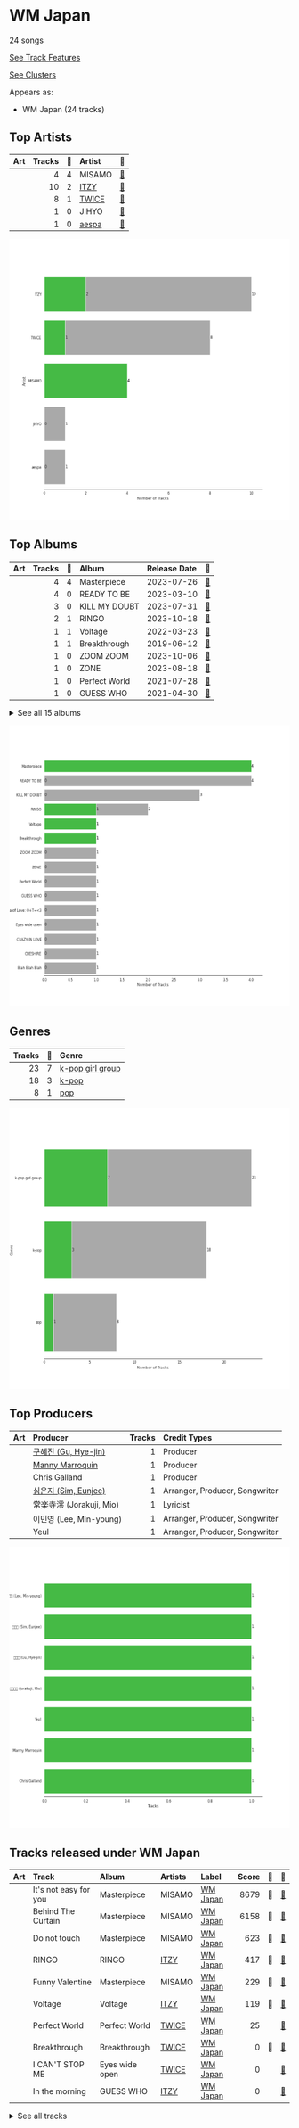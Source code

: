 # WM Japan

24 songs

[See Track Features](audio_features.md)

[See Clusters](clusters/overview.md)

Appears as:
- WM Japan (24 tracks)

## Top Artists

| Art | Tracks | 💚 | Artist | 🔗 |
|:---|---:|---:|:---|:---|
| <img src="https://i.scdn.co/image/ab6761610000e5ebdd834bb7e70b6c23c0d33909" alt="" width="50" /> | 4 | 4 | MISAMO | [🔗](https://open.spotify.com/artist/0IwZVmMMGE7nNXS7vN9SIo) |
| <img src="https://i.scdn.co/image/ab6761610000e5ebb0e2700dbc17b43328038f7a" alt="" width="50" /> | 10 | 2 | [ITZY](../../artists/itzy/overview.md) | [🔗](https://open.spotify.com/artist/2KC9Qb60EaY0kW4eH68vr3) |
| <img src="https://i.scdn.co/image/ab6761610000e5eb0c6952f39ba680489149a54c" alt="" width="50" /> | 8 | 1 | [TWICE](../../artists/twice/overview.md) | [🔗](https://open.spotify.com/artist/7n2Ycct7Beij7Dj7meI4X0) |
| <img src="https://i.scdn.co/image/ab6761610000e5eb35d2a39ff33092ad964e4506" alt="" width="50" /> | 1 | 0 | JIHYO | [🔗](https://open.spotify.com/artist/7F1iAHRYxR3MY7yAEuFqgL) |
| <img src="https://i.scdn.co/image/ab6761610000e5ebbe7e71571cf58f1b9a36f0f7" alt="" width="50" /> | 1 | 0 | [aespa](../../artists/aespa/overview.md) | [🔗](https://open.spotify.com/artist/6YVMFz59CuY7ngCxTxjpxE) |

![Bar chart of top 5 artists](../../images/labels/wm_japan/artists.png)

## Top Albums

| Art | Tracks | 💚 | Album | Release Date | 🔗 |
|:---|---:|---:|:---|:---|:---|
| <img src="https://i.scdn.co/image/ab67616d0000b2735babc6b49ac8a93fc5fc464a" alt="" width="50" /> | 4 | 4 | Masterpiece | 2023-07-26 | [🔗](https://open.spotify.com/album/3qmO83vO1SsdmP1Y0ljhSQ) |
| <img src="https://i.scdn.co/image/ab67616d0000b2736997d60d0d2319c7a2a7025b" alt="" width="50" /> | 4 | 0 | READY TO BE | 2023-03-10 | [🔗](https://open.spotify.com/album/7MSkU2pVl6Z3QxDNMJUn1T) |
| <img src="https://i.scdn.co/image/ab67616d0000b27385c2017d95afd6319c3466b8" alt="" width="50" /> | 3 | 0 | KILL MY DOUBT | 2023-07-31 | [🔗](https://open.spotify.com/album/1q8taEnX2IOwf5PaTjXdN1) |
| <img src="https://i.scdn.co/image/ab67616d0000b273bc615fe0e1b49a5283c47075" alt="" width="50" /> | 2 | 1 | RINGO | 2023-10-18 | [🔗](https://open.spotify.com/album/1kRAzoCTDLqwU6nX2I2Nmc) |
| <img src="https://i.scdn.co/image/ab67616d0000b273682903728c049526580f0363" alt="" width="50" /> | 1 | 1 | Voltage | 2022-03-23 | [🔗](https://open.spotify.com/album/3MXVqfk9VG3B757nLlow0D) |
| <img src="https://i.scdn.co/image/ab67616d0000b273f091c9841ed6033937fdb7e5" alt="" width="50" /> | 1 | 1 | Breakthrough | 2019-06-12 | [🔗](https://open.spotify.com/album/7LWfEiSeue9BXPbUOH34q6) |
| <img src="https://i.scdn.co/image/ab67616d0000b2736614547a357c82ffa855000d" alt="" width="50" /> | 1 | 0 | ZOOM ZOOM | 2023-10-06 | [🔗](https://open.spotify.com/album/1A6g2ZDdb7ggiiTXUbEuMP) |
| <img src="https://i.scdn.co/image/ab67616d0000b273cc4aba9d86a65fdab6306fa9" alt="" width="50" /> | 1 | 0 | ZONE | 2023-08-18 | [🔗](https://open.spotify.com/album/4g2dB5xOOVWWyYpaPn77pZ) |
| <img src="https://i.scdn.co/image/ab67616d0000b273579e945923463492cb43a5ce" alt="" width="50" /> | 1 | 0 | Perfect World | 2021-07-28 | [🔗](https://open.spotify.com/album/17rk8h2IU4wwSFXw9j2uR6) |
| <img src="https://i.scdn.co/image/ab67616d0000b273a24cfa5179fc2493c8a82025" alt="" width="50" /> | 1 | 0 | GUESS WHO | 2021-04-30 | [🔗](https://open.spotify.com/album/2XpMmJUrM3e5qdCUpJqXA7) |


<details>
<summary>See all 15 albums</summary>

| Art | Tracks | 💚 | Album | Release Date | 🔗 |
|:---|---:|---:|:---|:---|:---|
| <img src="https://i.scdn.co/image/ab67616d0000b2734687e95bc88740e997be9e6b" alt="" width="50" /> | 1 | 0 | Formula of Love: O+T=<3 | 2021-11-12 | [🔗](https://open.spotify.com/album/51aC8iSMhWlYY6ymv7P8zi) |
| <img src="https://i.scdn.co/image/ab67616d0000b273e592b3987db846dbf98efd68" alt="" width="50" /> | 1 | 0 | Eyes wide open | 2020-10-26 | [🔗](https://open.spotify.com/album/77irgFZWRDU0jkUCYvLiua) |
| <img src="https://i.scdn.co/image/ab67616d0000b27395a4e4b9d3bd90227250c0d8" alt="" width="50" /> | 1 | 0 | CRAZY IN LOVE | 2021-09-24 | [🔗](https://open.spotify.com/album/3Pr7XlWzWnX9enSVZXuPKh) |
| <img src="https://i.scdn.co/image/ab67616d0000b273c57525299436d02bdd908fb5" alt="" width="50" /> | 1 | 0 | CHESHIRE | 2022-11-30 | [🔗](https://open.spotify.com/album/1E5swTfZ9FF5ECxH1N7EvL) |
| <img src="https://i.scdn.co/image/ab67616d0000b273afa3ff83579d3450ad73eaf8" alt="" width="50" /> | 1 | 0 | Blah Blah Blah | 2022-09-21 | [🔗](https://open.spotify.com/album/0KaoPehrtwhjQfae6XMd7B) |

</details>


![Bar chart of top 15 albums](../../images/labels/wm_japan/albums.png)

## Genres

| Tracks | 💚 | Genre |
|---:|---:|:---|
| 23 | 7 | [k-pop girl group](../../genres/k-pop_girl_group/overview.md) |
| 18 | 3 | [k-pop](../../genres/k-pop/overview.md) |
| 8 | 1 | [pop](../../genres/pop/overview.md) |

![Bar chart of top 3 genres](../../images/labels/wm_japan/genres.png)

## Top Producers

| Art | Producer | Tracks | Credit Types |
|:---|:---|---:|:---|
| | [구혜진 (Gu, Hye-jin)](../../producers/구혜진_(gu,_hye-jin)/overview.md) | 1 | Producer |
| | [Manny Marroquin](../../producers/manny_marroquin/overview.md) | 1 | Producer |
| | Chris Galland | 1 | Producer |
| | [심은지 (Sim, Eunjee)](../../producers/심은지_(sim,_eunjee)/overview.md) | 1 | Arranger, Producer, Songwriter |
| | 常楽寺澪 (Jorakuji, Mio) | 1 | Lyricist |
| | 이민영 (Lee, Min-young) | 1 | Arranger, Producer, Songwriter |
| | Yeul | 1 | Arranger, Producer, Songwriter |

![Bar chart of top 7 producers](../../images/labels/wm_japan/producers.png)
## Tracks released under WM Japan

| Art | Track | Album | Artists | Label | Score | 💚 | 🔗 |
|:---|:---|:---|:---|:---|---:|:---|:---|
| <img src="https://i.scdn.co/image/ab67616d0000b2735babc6b49ac8a93fc5fc464a" alt="" width="50" /> | It's not easy for you | Masterpiece | MISAMO | [WM Japan](.) | 8679 | 💚 | [🔗](https://open.spotify.com/track/1qNk7XPTbyuO4bsDl0T6nN) |
| <img src="https://i.scdn.co/image/ab67616d0000b2735babc6b49ac8a93fc5fc464a" alt="" width="50" /> | Behind The Curtain | Masterpiece | MISAMO | [WM Japan](.) | 6158 | 💚 | [🔗](https://open.spotify.com/track/14nturKxV48wR3lbknehiu) |
| <img src="https://i.scdn.co/image/ab67616d0000b2735babc6b49ac8a93fc5fc464a" alt="" width="50" /> | Do not touch | Masterpiece | MISAMO | [WM Japan](.) | 623 | 💚 | [🔗](https://open.spotify.com/track/5gq7xM6eI16osBO2U581NL) |
| <img src="https://i.scdn.co/image/ab67616d0000b273bc615fe0e1b49a5283c47075" alt="" width="50" /> | RINGO | RINGO | [ITZY](../../artists/itzy/overview.md) | [WM Japan](.) | 417 | 💚 | [🔗](https://open.spotify.com/track/2zRz0XfYEtsHuVfrM8KaOP) |
| <img src="https://i.scdn.co/image/ab67616d0000b2735babc6b49ac8a93fc5fc464a" alt="" width="50" /> | Funny Valentine | Masterpiece | MISAMO | [WM Japan](.) | 229 | 💚 | [🔗](https://open.spotify.com/track/4xtgQGbQnII1buKgl5fguT) |
| <img src="https://i.scdn.co/image/ab67616d0000b273682903728c049526580f0363" alt="" width="50" /> | Voltage | Voltage | [ITZY](../../artists/itzy/overview.md) | [WM Japan](.) | 119 | 💚 | [🔗](https://open.spotify.com/track/7e65OAe9L0xWPSHDiahjQe) |
| <img src="https://i.scdn.co/image/ab67616d0000b273579e945923463492cb43a5ce" alt="" width="50" /> | Perfect World | Perfect World | [TWICE](../../artists/twice/overview.md) | [WM Japan](.) | 25 | | [🔗](https://open.spotify.com/track/0iuZMy88H6vxDA2oaJNhJg) |
| <img src="https://i.scdn.co/image/ab67616d0000b273f091c9841ed6033937fdb7e5" alt="" width="50" /> | Breakthrough | Breakthrough | [TWICE](../../artists/twice/overview.md) | [WM Japan](.) | 0 | 💚 | [🔗](https://open.spotify.com/track/5COO2JgOmHIJ2jsXFwflz8) |
| <img src="https://i.scdn.co/image/ab67616d0000b273e592b3987db846dbf98efd68" alt="" width="50" /> | I CAN'T STOP ME | Eyes wide open | [TWICE](../../artists/twice/overview.md) | [WM Japan](.) | 0 | | [🔗](https://open.spotify.com/track/3apeXzypBMnUfYcZYNX6DH) |
| <img src="https://i.scdn.co/image/ab67616d0000b273a24cfa5179fc2493c8a82025" alt="" width="50" /> | In the morning | GUESS WHO | [ITZY](../../artists/itzy/overview.md) | [WM Japan](.) | 0 | | [🔗](https://open.spotify.com/track/0v3rYUt6mdg5u7wdgkyQLf) |


<details>
<summary>See all tracks</summary>

| Art | Track | Album | Artists | Label | Score | 💚 | 🔗 |
|:---|:---|:---|:---|:---|---:|:---|:---|
| <img src="https://i.scdn.co/image/ab67616d0000b27395a4e4b9d3bd90227250c0d8" alt="" width="50" /> | LOCO | CRAZY IN LOVE | [ITZY](../../artists/itzy/overview.md) | [WM Japan](.) | 0 | | [🔗](https://open.spotify.com/track/59c0HrzmHfyQs6LgDw5cHe) |
| <img src="https://i.scdn.co/image/ab67616d0000b2734687e95bc88740e997be9e6b" alt="" width="50" /> | The Feels | Formula of Love: O+T=<3 | [TWICE](../../artists/twice/overview.md) | [WM Japan](.) | 0 | | [🔗](https://open.spotify.com/track/1qE8DOtw7zdXHMgZm20eLM) |
| <img src="https://i.scdn.co/image/ab67616d0000b273afa3ff83579d3450ad73eaf8" alt="" width="50" /> | Blah Blah Blah | Blah Blah Blah | [ITZY](../../artists/itzy/overview.md) | [WM Japan](.) | 0 | | [🔗](https://open.spotify.com/track/5wOWpaKW92jhcm8pBOlrdR) |
| <img src="https://i.scdn.co/image/ab67616d0000b273c57525299436d02bdd908fb5" alt="" width="50" /> | Cheshire | CHESHIRE | [ITZY](../../artists/itzy/overview.md) | [WM Japan](.) | 0 | | [🔗](https://open.spotify.com/track/1LJT4ctFlHUSVsfZqMeaz0) |
| <img src="https://i.scdn.co/image/ab67616d0000b2736997d60d0d2319c7a2a7025b" alt="" width="50" /> | BLAME IT ON ME | READY TO BE | [TWICE](../../artists/twice/overview.md) | [WM Japan](.) | 0 | | [🔗](https://open.spotify.com/track/6o09JS9bdfhBX49WnmjgWA) |
| <img src="https://i.scdn.co/image/ab67616d0000b2736997d60d0d2319c7a2a7025b" alt="" width="50" /> | MOONLIGHT SUNRISE | READY TO BE | [TWICE](../../artists/twice/overview.md) | [WM Japan](.) | 0 | | [🔗](https://open.spotify.com/track/21xglza52MZF3At9wsC5HD) |
| <img src="https://i.scdn.co/image/ab67616d0000b2736997d60d0d2319c7a2a7025b" alt="" width="50" /> | SET ME FREE | READY TO BE | [TWICE](../../artists/twice/overview.md) | [WM Japan](.) | 0 | | [🔗](https://open.spotify.com/track/1Zr1SoGePJ3iKKakmmZaMR) |
| <img src="https://i.scdn.co/image/ab67616d0000b2736997d60d0d2319c7a2a7025b" alt="" width="50" /> | WALLFLOWER | READY TO BE | [TWICE](../../artists/twice/overview.md) | [WM Japan](.) | 0 | | [🔗](https://open.spotify.com/track/28TABHQXT7l17BZSR3qF1k) |
| <img src="https://i.scdn.co/image/ab67616d0000b27385c2017d95afd6319c3466b8" alt="" width="50" /> | CAKE | KILL MY DOUBT | [ITZY](../../artists/itzy/overview.md) | [WM Japan](.) | 0 | | [🔗](https://open.spotify.com/track/121rSDpNoXL96bKOEdTGpW) |
| <img src="https://i.scdn.co/image/ab67616d0000b27385c2017d95afd6319c3466b8" alt="" width="50" /> | Kill Shot | KILL MY DOUBT | [ITZY](../../artists/itzy/overview.md) | [WM Japan](.) | 0 | | [🔗](https://open.spotify.com/track/37q0dF9Ggj8ty2l9o5B9jk) |
| <img src="https://i.scdn.co/image/ab67616d0000b27385c2017d95afd6319c3466b8" alt="" width="50" /> | None of My Business | KILL MY DOUBT | [ITZY](../../artists/itzy/overview.md) | [WM Japan](.) | 0 | | [🔗](https://open.spotify.com/track/4vfQRnIqR3GTERQGDS0pwZ) |
| <img src="https://i.scdn.co/image/ab67616d0000b273cc4aba9d86a65fdab6306fa9" alt="" width="50" /> | Killin′ Me Good | ZONE | JIHYO | [WM Japan](.) | 0 | | [🔗](https://open.spotify.com/track/0YlS16W4HY6CJVk7Q750Yu) |
| <img src="https://i.scdn.co/image/ab67616d0000b2736614547a357c82ffa855000d" alt="" width="50" /> | ZOOM ZOOM | ZOOM ZOOM | [aespa](../../artists/aespa/overview.md) | [WM Japan](.) | 0 | | [🔗](https://open.spotify.com/track/3DZwsHxTYjCcMUTcSkATPl) |
| <img src="https://i.scdn.co/image/ab67616d0000b273bc615fe0e1b49a5283c47075" alt="" width="50" /> | Voltage | RINGO | [ITZY](../../artists/itzy/overview.md) | [WM Japan](.) | 0 | | [🔗](https://open.spotify.com/track/7s6VLoIRXAwV6seA6rn5iC) |

</details>

